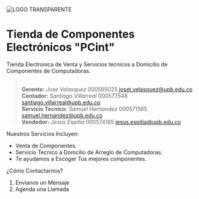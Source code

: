 ![LOGO TRANSPARENTE](https://github.com/user-attachments/assets/d96e2748-cbeb-4154-a1fa-49b7f5a98eb4)

# Tienda de Componentes Electrónicos "PCint"

Tienda Electronica de Venta y Servicios tecnicos a Domicilio de Componentes de Computadoras.

> <br> **Gerente:** _Jose Velasquez_ 000565025 joset.velasquez@upb.edu.co
> <br> **Contador:** _Santiago Villarreal_ 000577548 santiago.villarreal@upb.edu.co
> <br> **Servicio Tecnico:** _Samuel Hernandez_ 000571565 samuel.hernandez@upb.edu.co
> <br> **Vendedor:** _Jesus Espitia_ 000574185 jesus.espitia@upb.edu.co

Nuestros Servicios Incluyen:
- Venta de Componentes.
- Servicio Tecnico a Domcilio de Arreglo de Computadoras.
- Te ayudamos a Escoger Tus mejores componentes.

¿Cómo Contactarnos?
1. Envianos un Mensaje
2. Agenda una Llamada
